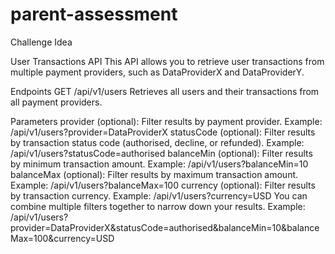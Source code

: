 # parent-assessment
Challenge Idea

User Transactions API
This API allows you to retrieve user transactions from multiple payment providers, such as DataProviderX and DataProviderY.

Endpoints
GET /api/v1/users
Retrieves all users and their transactions from all payment providers.

Parameters
provider (optional): Filter results by payment provider. Example: /api/v1/users?provider=DataProviderX
statusCode (optional): Filter results by transaction status code (authorised, decline, or refunded). Example: /api/v1/users?statusCode=authorised
balanceMin (optional): Filter results by minimum transaction amount. Example: /api/v1/users?balanceMin=10
balanceMax (optional): Filter results by maximum transaction amount. Example: /api/v1/users?balanceMax=100
currency (optional): Filter results by transaction currency. Example: /api/v1/users?currency=USD
You can combine multiple filters together to narrow down your results. Example: /api/v1/users?provider=DataProviderX&statusCode=authorised&balanceMin=10&balanceMax=100&currency=USD

